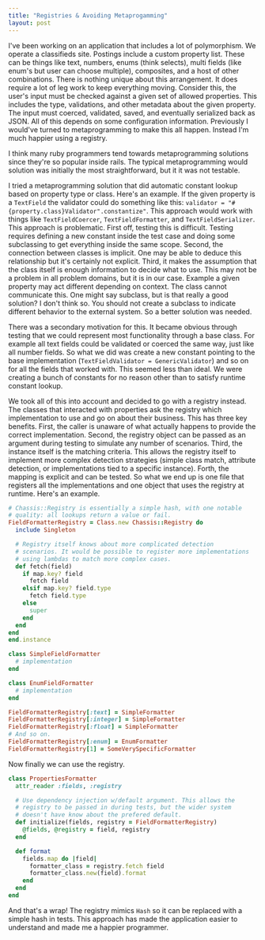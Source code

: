 ```yaml
---
title: "Registries & Avoiding Metaprogamming"
layout: post
---
```


I've been working on an application that includes a lot of
polymorphism. We operate a classifieds site. Postings include a custom
property list. These can be things like text, numbers, enums (think
selects), multi fields (like enum's but user can choose multiple),
composites, and a host of other combinations. There is nothing unique
about this arrangement. It does require a lot of leg work to keep
everything moving. Consider this, the user's input must be checked
against a given set of allowed properties. This includes the type,
validations, and other metadata about the given property. The input
must coerced, validated, saved, and eventually serialized back as
JSON. All of this depends on some configuration information.
Previously I would've turned to metaprogramming to make this all
happen. Instead I'm much happier using a registry.

I think many ruby programmers tend towards metaprogramming solutions
since they're so popular inside rails. The typical metaprogramming
would solution was initially the most straightforward, but it it
was not testable.

I tried a metaprogramming solution that did automatic constant lookup
based on property type or class. Here's an example. If the given
property is a `TextField` the validator could do something like this:
`validator = "#{property.class}Validator".constantize"`. This approach
would work with things like `TextFieldCoercer`, `TextFieldFormatter`,
and `TextFieldSerializer`. This approach is problematic. First off,
testing this is difficult. Testing requires defining a new constant
inside the test case and doing some subclassing to get everything
inside the same scope. Second, the connection between classes is
implicit. One may be able to deduce this relationship but
it's certainly not explicit. Third, it makes the assumption that the
class itself is enough information to decide what to use. This may not
be a problem in all problem domains, but it is in our case. Example a
given property may act different depending on context. The class
cannot communicate this. One might say subclass, but is
that really a good solution? I don't think so. You should not create a
subclass to indicate different behavior to the external system. So a
better solution was needed.

There was a secondary motivation for this. It became obvious through
testing that we could represent most functionality through a base
class. For example all text fields could be validated or coerced the
same way, just like all number fields. So what we did was create a new
constant pointing to the base implementation (`TextFieldValidator =
GenericValidator`) and so on for all the fields that worked with. This
seemed less than ideal. We were creating a bunch of constants for no
reason other than to satisfy runtime constant lookup.

We took all of this into account and decided to go with a registry
instead. The classes that interacted with properties ask the registry
which implementation to use and go on about their business. This has
three key benefits. First, the caller is unaware of what actually
happens to provide the correct implementation. Second, the registry
object can be passed as an argument during testing to simulate any
number of scenarios. Third, the instance itself is the matching
criteria. This allows the registry itself to implement more complex
detection strategies (simple class match, attribute detection, or
implementations tied to a specific instance). Forth, the mapping is
explicit and can be tested. So what we end up is one file that
registers all the implementations and one object that uses the
registry at runtime. Here's an example.

```ruby
# Chassis::Registry is essentially a simple hash, with one notable
# quality: all lookups return a value or fail.
FieldFormatterRegistry = Class.new Chassis::Registry do
  include Singleton

  # Registry itself knows about more complicated detection
  # scenarios. It would be possible to register more implementations
  # using lambdas to match more complex cases.
  def fetch(field)
    if map.key? field
      fetch field
    elsif map.key? field.type
      fetch field.type
    else
      super
    end
  end
end
end.instance

class SimpleFieldFormatter
  # implementation
end

class EnumFieldFormatter
  # implementation
end

FieldFormatterRegistry[:text] = SimpleFormatter
FieldFormatterRegistry[:integer] = SimpleFormatter
FieldFormatterRegistry[:float] = SimpleFormatter
# And so on.
FieldFormatterRegistry[:enum] = EnumFormatter
FieldFormatterRegistry[1] = SomeVerySpecificFormatter
```

Now finally we can use the registry.

```ruby
class PropertiesFormatter
  attr_reader :fields, :registry

  # Use dependency injection w/default argument. This allows the
  # registry to be passed in during tests, but the wider system
  # doesn't have know about the prefered default.
  def initialize(fields, registry = FieldFormatterRegistry)
    @fields, @registry = field, registry
  end

  def format
    fields.map do |field|
      formatter_class = registry.fetch field
      formatter_class.new(field).format
    end
  end
end
```

And that's a wrap! The registry mimics `Hash` so it can be replaced
with a simple hash in tests. This approach has made the application
easier to understand and made me a happier programmer.
